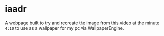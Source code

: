 # iaadr
A webpage built to try and recreate the image from [this video](https://www.youtube.com/watch?v=GHZBa_R93ag) at the minute `4:10` to use as a wallpaper for my pc via WallpaperEngine.
